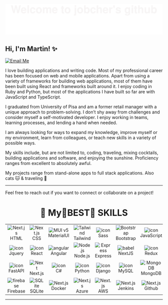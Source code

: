 [![MasterHead](https://github.com/BEPb/BEPb/blob/main/assets/Bottom_up.svg)]()



## Hi, I'm Martin! ✨

[![Email Me](https://img.shields.io/badge/Email-martin.barrera050423@gmail.com-007735.svg)](mailto:lookatemail@gmail.com)
<!-- [![LinkedIn](https://img.shields.io/badge/LinkedIn-Connect-blue.svg?style=social&logo=linkedin)](https://www.linkedin.com/in/ancerys/) -->

I love building applications and writing code. Most of my professional career has been focused on web and mobile
applications. Apart from using a variety of frameworks for building web applications, most of them have been built using
React and frameworks built around it. I enjoy coding in Ruby and Python, but most of the applications I have built so
far are with JavaScript and TypeScript.

I graduated from University of Pisa and am a former retail manager with a unique approach to problem-solving. I don’t shy
away from challenges and consider myself a self-motivated developer. I enjoy working in teams, learning processes, and
lending a hand when needed.

I am always looking for ways to expand my knowledge, improve myself or my environment, learn from colleagues, or teach
new skills in a variety of possible ways.

My skills include, but are not limited to, coding, traveling, mixing cocktails, building applications and software, and
enjoying the sunshine. Proficiency ranges from excellent to absolutely awful.

My projects range from stand-alone apps to full stack applications.
Also cats 🐱 & traveling 🚀

---

<!-- ### My skills

- Programming Languages: JavaScript, TypeScript, Ruby, Python
- Frameworks: NextJS, Astro and various frameworks built around React
- Development Focus: Front-end & full stack development, mobile applications
- Additional Skills: Application and software development, coding best practices, problem-solving
- Soft Skills: Team collaboration, continuous learning, adaptability
- Hobbies: Traveling, mixing cocktails, enjoying the outdoors -->

Feel free to reach out if you want to connect or collaborate on a project!

<!--
**EdAncerys/edancerys** is a ✨ _special_ ✨ repository because its `README.md` (this file) appears on your GitHub profile.

Here are some ideas to get you started:

- 🔭 I’m currently working on ...
- 🌱 I’m currently learning ...
- 👯 I’m looking to collaborate on ...
- 🤔 I’m looking for help with ...
- 💬 Ask me about ...
- 📫 How to reach me: ...
- 😄 Pronouns: ...
- ⚡ Fun fact: ...
-->


<h1 align="center">💫 My🌟BEST🌟 SKILLS</h1>
<p align="center">
<table align="center">
  <tr>
    <td align="center" width="90">
      <img src="https://skillicons.dev/icons?i=html" width="45" height="45" alt="Next.js" />
      <br>HTML
    </td>
    <td align="center" width="90">
      <img src="https://skillicons.dev/icons?i=css" width="45" height="45" alt="Next.js" />
      <br>CSS
    </td>
    <td align="center" width="90">
      <img src="https://skillicons.dev/icons?i=materialui" width="45" height="45" alt="MUI v5" />
      <br>MaterialUI
    </td>
    <td align="center" width="90">
      <img src="https://skillicons.dev/icons?i=tailwind" width="45" height="45" alt="Tailwind" />
      <br>Tailwind
    </td>
    <td align="center" width="90">
      <img src="https://techstack-generator.vercel.app/sass-icon.svg" alt="icon" width="55" height="55" />
      <br>Sass
    </td>
    <td align="center" width="90">
      <img src="https://skillicons.dev/icons?i=bootstrap" width="45" height="45" alt="Bootstrap" />
      <br>Bootstrap
    </td>
    <td align="center" width="90">
      <img src="https://techstack-generator.vercel.app/js-icon.svg" alt="icon" width="55" height="55" />
      <br>JavaScript
    </td>
    <td align="center" width="90">
      <img src="https://cdn.worldvectorlogo.com/logos/typescript.svg" alt="icon" width="55" height="55" />
      <br>Typescript
    </td>
  </tr>

  <tr>
    <td align="center" width="90">
      <img src="https://skillicons.dev/icons?i=jquery" alt="icon" width="55" height="55" />
      <br>Jquery
    </td>
    <td align="center" width="90">
      <img src="https://techstack-generator.vercel.app/react-icon.svg" alt="icon" width="55" height="55" />
      <br>React
    </td>
    <td align="center" width="90">
      <img src="https://skillicons.dev/icons?i=angular" width="45" height="45" alt="angular" />
      <br>Angular
    </td>
    <td align="center" width="90">
      <img src="https://skillicons.dev/icons?i=nodejs" width="45" height="45" alt="Node.js" />
      <br>Node.js
    </td>
    <td align="center" width="90">
      <img src="https://skillicons.dev/icons?i=express" width="45" height="45" alt="Express" />
      <br>Express
    </td>
    <td align="center" width="90">
      <img src="https://skillicons.dev/icons?i=nextjs" width="45" height="45" alt="babel" />
      <br>NextJS
    </td>
    <td align="center" width="90">
      <img src="https://techstack-generator.vercel.app/redux-icon.svg" alt="icon" width="55" height="55" />
      <br>Redux
    </td>
    <td align="center" width="90">
      <img src="https://techstack-generator.vercel.app/restapi-icon.svg" alt="icon" width="55" height="55" />
      <br>RESTful API
    </td>
  </tr>
  <tr>
    <td align="center" width="90">
      <img src="https://skillicons.dev/icons?i=fastapi" alt="icon" width="55" height="55" />
      <br>FastAPI
    </td>
    <td align="center" width="90">
      <img src="https://skillicons.dev/icons?i=nextjs" width="45" height="45" alt="Next" />
      <br>Next.js
    </td>
    <td align="center" width="90">
      <img src="https://techstack-generator.vercel.app/csharp-icon.svg" alt="icon" width="55" height="55" />
      <br>C#
    </td>
    <td align="center" width="90">
      <img src="https://techstack-generator.vercel.app/python-icon.svg" alt="icon" width="55" height="55" />
      <br>Python
    </td>
    <td align="center" width="90">
      <img src="https://techstack-generator.vercel.app/django-icon.svg" alt="icon" width="55" height="55" />
      <br>Django
    </td>
    <td align="center" width="90">
      <img src="https://techstack-generator.vercel.app/mysql-icon.svg" alt="icon" width="55" height="55" />
      <br>MySQL
    </td>
    <td align="center" width="90">
      <img src="https://skillicons.dev/icons?i=mongodb" width="45" height="45" alt="MongoDB" />
      <br>MongoDB
    </td>
    <td align="center" width="90">
      <img src="https://skillicons.dev/icons?i=postgres" width="45" height="45" alt="PostgreSQL" />
      <br>PostgreSQL
    </td>
  </tr>
  <tr>
    <td align="center" width="90">
      <img src="https://skillicons.dev/icons?i=firebase" width="45" height="45" alt="firebase" />
      <br>Firebase
    </td>
    <td align="center" width="90">
      <img src="https://skillicons.dev/icons?i=sqlite" width="45" height="45" alt="SQLite" />
      <br>SQLite
    </td>
    <td align="center" width="90">
      <img src="https://techstack-generator.vercel.app/docker-icon.svg" width="45" height="45" alt="Next.js" />
      <br>Docker
    </td>
    <td align="center" width="90">
      <img src="https://skillicons.dev/icons?i=azure" width="45" height="45" alt="Next.js" />
      <br>Azure
    </td>
    <td align="center" width="90">
      <img src="https://skillicons.dev/icons?i=aws" width="45" height="45" alt="Next.js" />
      <br>AWS
    </td>
    <td align="center" width="90">
      <img src="https://skillicons.dev/icons?i=jenkins" width="45" height="45" alt="Next.js" />
      <br>Jenkins
    </td>
    <td align="center" width="90">
      <img src="https://skillicons.dev/icons?i=github" width="45" height="45" alt="Next.js" />
      <br>Github
    </td>
  </tr>
</table>
</p>
<hr>
<br>
</div>
